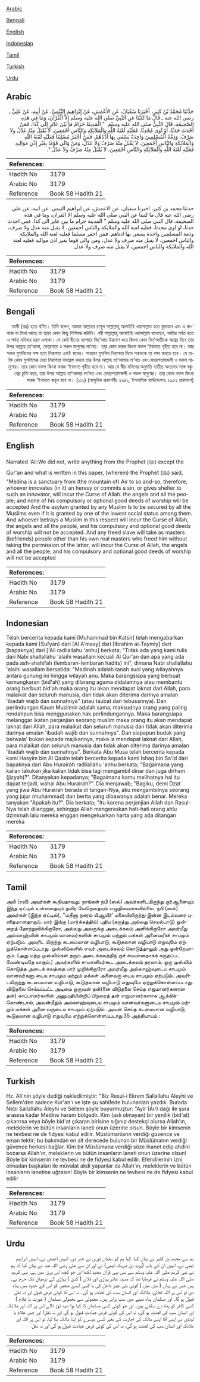 [Arabic](#arabic)

[Bengali](#bengali)

[English](#english)

[Indonesian](#indonesian)

[Tamil](#tamil)

[Turkish](#turkish)

[Urdu](#urdu)

## Arabic


<div dir="rtl" lang="ar" style={{fontSize:'larger',backgroundColor:'#f8f9fa',padding:20}}>
حَدَّثَنَا مُحَمَّدُ بْنُ كَثِيرٍ، أَخْبَرَنَا سُفْيَانُ، عَنِ الأَعْمَشِ، عَنْ إِبْرَاهِيمَ التَّيْمِيِّ، عَنْ أَبِيهِ، عَنْ عَلِيٍّ ـ رضى الله عنه ـ قَالَ مَا كَتَبْنَا عَنِ النَّبِيِّ صلى الله عليه وسلم إِلاَّ الْقُرْآنَ، وَمَا فِي هَذِهِ الصَّحِيفَةِ، قَالَ النَّبِيُّ صلى الله عليه وسلم ‏ "‏ الْمَدِينَةُ حَرَامٌ مَا بَيْنَ عَائِرٍ إِلَى كَذَا، فَمَنْ أَحْدَثَ حَدَثًا، أَوْ آوَى مُحْدِثًا، فَعَلَيْهِ لَعْنَةُ اللَّهِ وَالْمَلاَئِكَةِ وَالنَّاسِ أَجْمَعِينَ، لاَ يُقْبَلُ مِنْهُ عَدْلٌ وَلاَ صَرْفٌ، وَذِمَّةُ الْمُسْلِمِينَ وَاحِدَةٌ يَسْعَى بِهَا أَدْنَاهُمْ‏.‏ فَمَنْ أَخْفَرَ مُسْلِمًا فَعَلَيْهِ لَعْنَةُ اللَّهِ وَالْمَلاَئِكَةِ وَالنَّاسِ أَجْمَعِينَ، لاَ يُقْبَلُ مِنْهُ صَرْفٌ وَلاَ عَدْلٌ، وَمَنْ وَالَى قَوْمًا بِغَيْرِ إِذْنِ مَوَالِيهِ فَعَلَيْهِ لَعْنَةُ اللَّهِ وَالْمَلاَئِكَةِ وَالنَّاسِ أَجْمَعِينَ، لاَ يُقْبَلُ مِنْهُ صَرْفٌ وَلاَ عَدْلٌ ‏"‏‏.‏
</div>
<div style={{backgroundColor:'#f8f9fa',padding:20, marginBottom: 10}}><table> <thead> <tr> <th>References:</th> <th></th> </tr> </thead> <tbody><tr><td>Hadith No</td><td>3179</td></tr><tr><td>Arabic No</td><td>3179</td></tr><tr><td>Reference</td><td>Book 58 Hadith 21</td></tr></tbody></table></div>


<div dir="rtl" lang="ar" style={{fontSize:'larger',backgroundColor:'#f8f9fa',padding:20}}>
حدثنا محمد بن كثير، اخبرنا سفيان، عن الاعمش، عن ابراهيم التيمي، عن ابيه، عن علي رضى الله عنه قال ما كتبنا عن النبي صلى الله عليه وسلم الا القران، وما في هذه الصحيفة، قال النبي صلى الله عليه وسلم " المدينة حرام ما بين عاير الى كذا، فمن احدث حدثا، او اوى محدثا، فعليه لعنة الله والملايكة والناس اجمعين، لا يقبل منه عدل ولا صرف، وذمة المسلمين واحدة يسعى بها ادناهم. فمن اخفر مسلما فعليه لعنة الله والملايكة والناس اجمعين، لا يقبل منه صرف ولا عدل، ومن والى قوما بغير اذن مواليه فعليه لعنة الله والملايكة والناس اجمعين، لا يقبل منه صرف ولا عدل
</div>
<div style={{backgroundColor:'#f8f9fa',padding:20, marginBottom: 10}}><table> <thead> <tr> <th>References:</th> <th></th> </tr> </thead> <tbody><tr><td>Hadith No</td><td>3179</td></tr><tr><td>Arabic No</td><td>3179</td></tr><tr><td>Reference</td><td>Book 58 Hadith 21</td></tr></tbody></table></div>

## Bengali


<div dir="rtl" lang="bn" style={{fontSize:'larger',backgroundColor:'#f8f9fa',padding:20}}>
‘আলী (রাঃ) হতে বর্ণিত। তিনি বলেন, আমরা আল্লাহর রাসূল সাল্লাল্লাহু আলাইহি ওয়াসাল্লাম হতে কুরআন এবং এ কাগজে যা লিখা আছে তা ছাড়া কোন কিছু লিপিবদ্ধ করিনি। নবী সাল্লাল্লাহু আলাইহি ওয়াসাল্লাম বলেছেন, আয়ির পর্বত হতে এ পর্যন্ত মদিনার হরম এলাকা। যে কেউ দ্বীনের ব্যাপারে বিদ্‘আত উদ্ভাবণ করে কিংবা কোন বিদ্‘আতীকে আশ্রয় দিবে তার উপর আল্লাহ তা‘আলা, ফেরেশতা ও সকল মানুষের লা’নত। তার কোন ফরজ কিংবা নফল ‘ইবাদাত গৃহীত হবে না। আর সকল মুসলিমের পক্ষ হতে নিরাপত্তা একই স্তরের। সাধারণ মুসলিম নিরাপত্তা দিলে সকলকে তা রক্ষা করতে হবে। যে ব্যক্তি কোন মুসলিমের দেয়া নিরাপত্তা বাধাগ্রস্ত করবে তার উপর আল্লাহ তা‘আলার লা‘নত এবং ফেরেশতামন্ডলী ও সকল মানুষের। তার কোন নফল কিংবা ফরজ ‘ইবাদাত গৃহীত হবে না। আর যে স্বীয় মনিবের অনুমতি ব্যতীত অন্যদের সঙ্গে বন্ধুত্বের চুক্তি করে, তার উপর আল্লাহ তা‘আলার লা‘নত এবং ফেরেশতামন্ডলী ও সকল মানুষের। তার কোন নফল কিংবা ফরজ ‘ইবাদাত কবূল হবে না। (১১১) (আধুনিক প্রকাশনীঃ ২৯৪১, ইসলামিক ফাউন্ডেশনঃ ২৯৫২ প্রথমাংশ)
</div>
<div style={{backgroundColor:'#f8f9fa',padding:20, marginBottom: 10}}><table> <thead> <tr> <th>References:</th> <th></th> </tr> </thead> <tbody><tr><td>Hadith No</td><td>3179</td></tr><tr><td>Arabic No</td><td>3179</td></tr><tr><td>Reference</td><td>Book 58 Hadith 21</td></tr></tbody></table></div>

## English


<div dir="ltr" lang="en" style={{fontSize:'larger',backgroundColor:'#f8f9fa',padding:20}}>
Narrated 'Ali:We did not, write anything from the Prophet (ﷺ) except the Qur'an and what is written in this paper, (wherein) the Prophet (ﷺ) said, "Medina is a sanctuary from (the mountain of) Air to so and-so, therefore, whoever innovates (in it) an heresy or commits a sin, or gives shelter to such an innovator, will incur the Curse of Allah. the angels and all the people; and none of his compulsory or optional good deeds of worship will be accepted And the asylum granted by any Muslim Is to be secured by all the Muslims even if it is granted by one of the lowest social status among them. And whoever betrays a Muslim in this respect will incur the Curse of Allah, the angels and all the people, and his compulsory and optional good deeds of worship will not be accepted. And any freed slave will take as masters (befriends) people other than his own real masters who freed him without taking the permission of the latter, will incur the Curse of Allah, the angels and all the people, and his compulsory and optional good deeds of worship will not be accepted
</div>
<div style={{backgroundColor:'#f8f9fa',padding:20, marginBottom: 10}}><table> <thead> <tr> <th>References:</th> <th></th> </tr> </thead> <tbody><tr><td>Hadith No</td><td>3179</td></tr><tr><td>Arabic No</td><td>3179</td></tr><tr><td>Reference</td><td>Book 58 Hadith 21</td></tr></tbody></table></div>

## Indonesian


<div dir="ltr" lang="id" style={{fontSize:'larger',backgroundColor:'#f8f9fa',padding:20}}>
Telah bercerita kepada kami [Muhammad bin Katsir] telah mengabarkan kepada kami [Sufyan] dari [Al A'masy] dari [Ibrahim at-Taymiy] dari [bapaknya] dari ['Ali radliallahu 'anhu] berkata; "Tidak ada yang kami tulis dari Nabi shallallahu 'alaihi wasallam kecuali Al Qur'an dan apa yang ada pada ash-shahifah (lembaran-lembaran hadits) ini", dimana Nabi shallallahu 'alaihi wasallam bersabda: "Madinah adalah tanah suci yang wilayahnya antara gunung ini hingga wilayah anu. Maka barangsiapa yang berbuat kemungkaran (bid'ah) yang dilarang agama didalamnya atau membantu orang berbuat bid'ah maka orang itu akan mendapat laknat dari Allah, para malaikat dan seluruh manusia, dan tidak akan diterima darinya amalan 'ibadah wajib dan sunnahnya" (atau taubat dan tebusannya). Dan perlindungan Kaum Muslimin adalah sama, maksudnya orang yang paling rendahpun bisa menggunakan hak perlindungannya. Maka barangsiapa melanggar ikatan perjanjian seorang muslim maka orang itu akan mendapat laknat dari Allah, para malaikat dan seluruh manusia dan tidak akan diterima darinya amalan 'ibadah wajib dan sunnahnya". Dan siapapun budak yang berwala' bukan kepada majikannya, maka ia mendapat laknat dari Allah, para malaikat dan seluruh manusia dan tidak akan diterima darinya amalan 'ibadah wajib dan sunnahnya". Berkata Abu Musa telah bercerita kepada kami Hasyim bin Al Qasim telah bercerita kepada kami Ishaq bin Sa'id dari bapaknya dari Abu Hurairah radliallahu 'anhu berkata; "Bagaimana yang kalian lakukan jika kalian tidak bisa lagi mengambil dinar dan juga dirham (jizyah)?". Ditanyakan kepadanya; "Bagaimana kamu melihatnya hal itu dapat terjadi, wahai Abu Hurairah?". Dia menjawab; "Bagiku, demi Dzat yang jiwa Abu Hurairah berada di tangan-Nya, aku mengambilnya seorang yang jujur (muhammad) dan berita yang dibawanya adalah benar. Mereka tanyakan "Apakah itu?". Dia berkata; "Itu karena perjanjian Allah dan Rasul-Nya telah dilanggar, sehingga Allah mengeraskan hati-hati orang ahlu dzimmah lalu mereka enggan mengeluarkan harta yang ada ditangan mereka
</div>
<div style={{backgroundColor:'#f8f9fa',padding:20, marginBottom: 10}}><table> <thead> <tr> <th>References:</th> <th></th> </tr> </thead> <tbody><tr><td>Hadith No</td><td>3179</td></tr><tr><td>Arabic No</td><td>3179</td></tr><tr><td>Reference</td><td>Book 58 Hadith 21</td></tr></tbody></table></div>

## Tamil


<div dir="ltr" lang="ta" style={{fontSize:'larger',backgroundColor:'#f8f9fa',padding:20}}>
அலீ (ரலி) அவர்கள் கூறியதாவது: நாங்கள் நபி (ஸல்) அவர்களிடமிருந்து குர்ஆனையும் இந்த ஏட்டில் உள்ளதையும் தவிர வேறெதையும் எழுதிவைக்கவில்லை. நபி (ஸல்) அவர்கள் (இந்த ஏட்டில்), ‘‘மதீனா நகரம் யிஆயிர்’ மலையிலிருந்து இன்ன இடம்வரை புனிதமானதாகும். யார் இங்கு (மார்க்கத்தில்) புதிய (கருத்து அல்லது செயல்பாடு) ஒன்றைத் தோற்றுவிக்கிறாரோ, அல்லது அவருக்கு அடைக்கலம் அளிக்கிறாரோ அவர்மீது அல்லாஹ்வின் சாபமும் வானவர்களின் சாபமும் மற்றும் மக்கள் அனைவரின் சாபமும் ஏற்படும். அவரிட மிருந்து கடமையான வழிபாடு, கூடுதலான வழிபாடு எதுவுமே ஏற்றுக்கொள்ளப்படாது. முஸ்லிம்களில் எவர் அடைக்கலம் கொடுத்தாலும் அது ஒன்றேயாகும். (அது மற்ற முஸ்லிம்கள் தரும் அடைக்கலத்திற் குச் சமமானதாகக் கருதப்பட வேண்டியதே யாகும்.) அவர்களில் சாமானியர்கூட அடைக்கலம் தரலாம். ஒரு முஸ்லிம் கொடுத்த அடைக் கலத்தை யார் முறிக்கிறாரோ அவர்மீது அல்லாஹ்வுடைய சாபமும் வானவர்களு டைய சாபமும் மற்றும் மக்கள் அனைவரு டைய சாபமும் ஏற்படும். அவரிடமிருந்து கடமையான வழிபாடு, கூடுதலான வழிபாடு எதுவுமே ஏற்றுக்கொள்ளப்படாது. விடுதலை செய்யப்பட்ட அடிமை ஒருவன் தன்(னை விடுதலை செய்த எஜமானர்களான தன்) காப்பாளர்களின் அனுமதியின்றிப் பிறரைத் தன் எஜமானர்களாக ஆக்கிக்கொண்டால், அவன்மீதும் அல்லாஹ்வுடைய சாபமும் வானவர்களுடைய சாபமும் மற்றும் மக்கள் அனை வருடைய சாபமும் ஏற்படும். அவன் செய்த கடமையான வழிபாடு, கூடுதலான வழிபாடு எதுவுமே ஏற்றுக்கொள்ளப்படாது.35 அத்தியாயம் :
</div>
<div style={{backgroundColor:'#f8f9fa',padding:20, marginBottom: 10}}><table> <thead> <tr> <th>References:</th> <th></th> </tr> </thead> <tbody><tr><td>Hadith No</td><td>3179</td></tr><tr><td>Arabic No</td><td>3179</td></tr><tr><td>Reference</td><td>Book 58 Hadith 21</td></tr></tbody></table></div>

## Turkish


<div dir="ltr" lang="tr" style={{fontSize:'larger',backgroundColor:'#f8f9fa',padding:20}}>
Hz. Ali'nin şöyle dediği nakledilmiştir: "Biz Resul-i Ekrem Sallallahu Aleyhi ve Sellem'den sadece Kur'an'ı ve işte şu sahifede bulunanları yazdık. Burada Nebi Sallallahu Aleyhi ve Sellem şöyle buyurmuştur: "Ayir (Air) dağı ile şura arasına kadar Medine haram bölgedir. Kim (aslı olmayan) bir yenilik (bid'at) çıkarırsa veya böyle bid'at çıkaran birisine sığınıp destekçi olursa Allah'ın, meleklerin ve bütün insanların laneti onun üzerine olsun. Böyle bir kimsenin ne tevbesi ne de fidyesi kabul edilir. Müslümanların verdiği güvence ve eman tektir; bu bakımdan en alt derecede bulunan bir Müslümanın verdiği güvence herkesi bağlar. Kim bir Müslümana verdiği söze ihanet edip ahdini bozarsa Allah'ın, meleklerin ve bütün insanların laneti onun üzerine olsun! Böyle bir kimsenin ne tevbesi ne de fidyesi kabul edilir. Efendilerinin izni olmadan başkaları ile müvalat akdi yapanlar da Allah'ın, meleklerin ve bütün insanların lanetine uğrasın! Böyle bir kimsenin ne tevbesi ne de fidyesi kabul edilir
</div>
<div style={{backgroundColor:'#f8f9fa',padding:20, marginBottom: 10}}><table> <thead> <tr> <th>References:</th> <th></th> </tr> </thead> <tbody><tr><td>Hadith No</td><td>3179</td></tr><tr><td>Arabic No</td><td>3179</td></tr><tr><td>Reference</td><td>Book 58 Hadith 21</td></tr></tbody></table></div>

## Urdu


<div dir="rtl" lang="ur" style={{fontSize:'larger',backgroundColor:'#f8f9fa',padding:20}}>
ہم سے محمد بن کثیر نے بیان کیا، کہا ہم کو سفیان ثوری نے خبر دی، انہیں اعمش نے، انہیں ابراہیم تیمی نے، انہیں ان کے باپ (یزید بن شریک تیمی) نے اور ان سے علی رضی اللہ عنہ نے بیان کیا کہ ہم نے نبی کریم صلی اللہ علیہ وسلم سے بس یہی قرآن مجید لکھا اور جو کچھ اس ورق میں ہے، نبی کریم صلی اللہ علیہ وسلم نے فرمایا تھا کہ مدینہ عائر پہاڑی اور فلاں ( کدیٰ ) پہاڑی کے درمیان تک حرم ہے۔ پس جس نے یہاں ( دین میں ) کوئی نئی چیز داخل کی یا کسی ایسے شخص کو اس کے حدود میں پناہ دی تو اس پر اللہ تعالیٰ، ملائکہ اور انسان سب کی لعنت ہو گی۔ نہ اس کا کوئی فرض قبول اور نہ نفل قبول ہو گا۔ اور مسلمان پناہ دینے میں سب برابر ہیں۔ معمولی سے معمولی مسلمان ( عورت یا غلام ) کسی کافر کو پناہ دے سکتے ہیں۔ اور جو کوئی کسی مسلمان کا کیا ہوا عہد توڑ ڈالے اس پر اللہ اور ملائکہ اور انسان سب کی لعنت ہو گی، نہ اس کی کوئی فرض عبادت قبول ہو گی اور نہ نفل! اور جس غلام یا لونڈی نے اپنے آقا اپنے مالک کی اجازت کے بغیر کسی دوسرے کو اپنا مالک بنا لیا، تو اس پر اللہ اور ملائکہ اور انسان سب کی لعنت ہو گی، نہ اس کی کوئی فرض عبادت قبول ہو گی اور نہ نفل
</div>
<div style={{backgroundColor:'#f8f9fa',padding:20, marginBottom: 10}}><table> <thead> <tr> <th>References:</th> <th></th> </tr> </thead> <tbody><tr><td>Hadith No</td><td>3179</td></tr><tr><td>Arabic No</td><td>3179</td></tr><tr><td>Reference</td><td>Book 58 Hadith 21</td></tr></tbody></table></div>